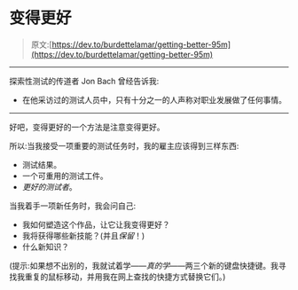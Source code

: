 # 变得更好

> 原文:[https://dev.to/burdettelamar/getting-better-95m](https://dev.to/burdettelamar/getting-better-95m)

* * *

探索性测试的传道者 Jon Bach 曾经告诉我:

*   在他采访过的测试人员中，只有十分之一的人声称对职业发展做了任何事情。

* * *

好吧，变得更好的一个方法是注意变得更好。

所以:当我接受一项重要的测试任务时，我的雇主应该得到三样东西:

*   测试结果。
*   一个可重用的测试工件。
*   *更好的测试者*。

当我着手一项新任务时，我会问自己:

*   我如何塑造这个作品，让它让我变得更好？
*   我将获得哪些新技能？(并且*保留*！)
*   什么新知识？

(提示:如果想不出别的，我就试着学——*真的学*——两三个新的键盘快捷键。我寻找我重复的鼠标移动，并用我在网上查找的快捷方式替换它们。)